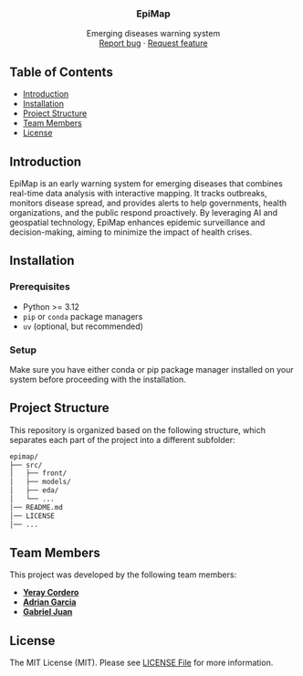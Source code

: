 <p align="center">
<h3 align="center">EpiMap</h3>

  <p align="center">
    Emerging diseases warning system
<br>
    <a href="https://github.com/carmecorbi/mcv-c5-team1/issues/new?template=bug.md">Report bug</a>
    ·
    <a href="https://github.com/carmecorbi/mcv-c5-team1/issues/new?template=feature.md&labels=feature">Request feature</a>
  </p>
</p>

## Table of Contents

- [Introduction](#introduction)
- [Installation](#installation)
- [Project Structure](#project-structure)
- [Team Members](#team-members)
- [License](#license)

## Introduction
EpiMap is an early warning system for emerging diseases that combines real-time data analysis with interactive mapping. It tracks outbreaks, monitors disease spread, and provides alerts to help governments, health organizations, and the public respond proactively. By leveraging AI and geospatial technology, EpiMap enhances epidemic surveillance and decision-making, aiming to minimize the impact of health crises.

## Installation

### Prerequisites

- Python >= 3.12
- `pip` or `conda` package managers
- `uv` (optional, but recommended)

### Setup

Make sure you have either conda or pip package manager installed on your system before proceeding with the installation. 

## Project Structure
This repository is organized based on the following structure, which separates each part of the project into a different subfolder:

```bash
epimap/
├── src/
│   ├── front/
│   ├── models/
│   ├── eda/
│   └── ...
│── README.md
│── LICENSE
│── ...
```

## Team Members

This project was developed by the following team members:

- **[Yeray Cordero](https://github.com/yeray142)**
- **[Adrian Garcia](https://github.com/adriangt2001)**
- **[Gabriel Juan](https://github.com/gabrieljuan349)**

## License
The MIT License (MIT). Please see [LICENSE File](LICENSE) for more information.
